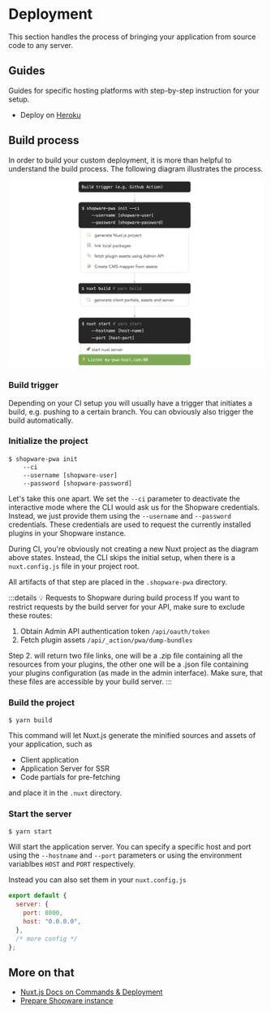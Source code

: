 # Deployment

This section handles the process of bringing your application from source code to any server.

## Guides

Guides for specific hosting platforms with step-by-step instruction for your setup.

- Deploy on [Heroku](./heroku/)

## Build process

In order to build your custom deployment, it is more than helpful to understand the build process. The following diagram illustrates the process.

![Build process](./../../../assets/build-process.png)

### Build trigger

Depending on your CI setup you will usually have a trigger that initiates a build, e.g. pushing to a certain branch. You can obviously also trigger the build automatically.

### Initialize the project

```
$ shopware-pwa init
    --ci
    --username [shopware-user]
    --password [shopware-password]
```

Let's take this one apart. We set the `--ci` parameter to deactivate the interactive mode where the CLI would ask us for the Shopware credentials. Instead, we just provide them using the `--username` and `--password` credentials. These credentials are used to request the currently installed plugins in your Shopware instance.

During CI, you're obviously not creating a new Nuxt project as the diagram above states. Instead, the CLI skips the initial setup, when there is a `nuxt.config.js` file in your project root.

All artifacts of that step are placed in the `.shopware-pwa` directory.

:::details 💡 Requests to Shopware during build process
If you want to restrict requests by the build server for your API, make sure to exclude these routes:

1. Obtain Admin API authentication token `/api/oauth/token`
2. Fetch plugin assets `/api/_action/pwa/dump-bundles`

Step 2. will return two file links, one will be a .zip file containing all the resources from your plugins, the other one will be a .json file containing your plugins configuration (as made in the admin interface). Make sure, that these files are accessible by your build server.
:::

### Build the project

```
$ yarn build
```

This command will let Nuxt.js generate the minified sources and assets of your application, such as

- Client application
- Application Server for SSR
- Code partials for pre-fetching

and place it in the `.nuxt` directory.

### Start the server

```
$ yarn start
```

Will start the application server. You can specify a specific host and port using the `--hostname` and `--port` parameters or using the environment variablbes `HOST` and `PORT` respectively.

Instead you can also set them in your `nuxt.config.js`

```js
export default {
  server: {
    port: 8000,
    host: "0.0.0.0",
  },
  /* more config */
};
```

## More on that

- [Nuxt.js Docs on Commands & Deployment](https://nuxtjs.org/guide/commands)
- [Prepare Shopware instance](http://localhost:8080/landing/getting-started/prepare-shopware.html)
